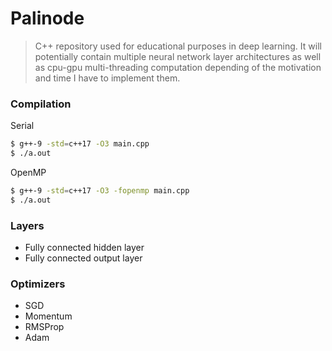 # Palinode

> C++ repository used for educational purposes in deep learning. It will potentially contain multiple neural network layer architectures as well as cpu-gpu multi-threading computation depending of the motivation and time I have to implement them.

### Compilation
Serial
```sh
$ g++-9 -std=c++17 -O3 main.cpp
$ ./a.out
```
OpenMP
```sh
$ g++-9 -std=c++17 -O3 -fopenmp main.cpp
$ ./a.out
```
### Layers
- Fully connected hidden layer
- Fully connected output layer

### Optimizers
-  SGD
- Momentum
- RMSProp
- Adam
